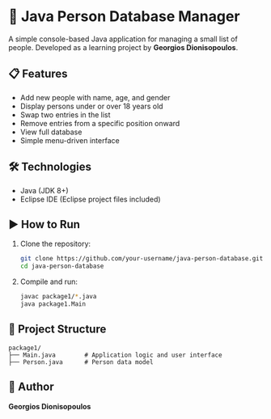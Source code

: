 # 👤 Java Person Database Manager

A simple console-based Java application for managing a small list of people. Developed as a learning project by **Georgios Dionisopoulos**.

## 📋 Features

- Add new people with name, age, and gender
- Display persons under or over 18 years old
- Swap two entries in the list
- Remove entries from a specific position onward
- View full database
- Simple menu-driven interface

## 🛠️ Technologies

- Java (JDK 8+)
- Eclipse IDE (Eclipse project files included)

## ▶️ How to Run

1. Clone the repository:
   ```bash
   git clone https://github.com/your-username/java-person-database.git
   cd java-person-database
   ```

2. Compile and run:
   ```bash
   javac package1/*.java
   java package1.Main
   ```

## 📁 Project Structure

```
package1/
├── Main.java        # Application logic and user interface
├── Person.java      # Person data model
```

## 👤 Author

**Georgios Dionisopoulos**

